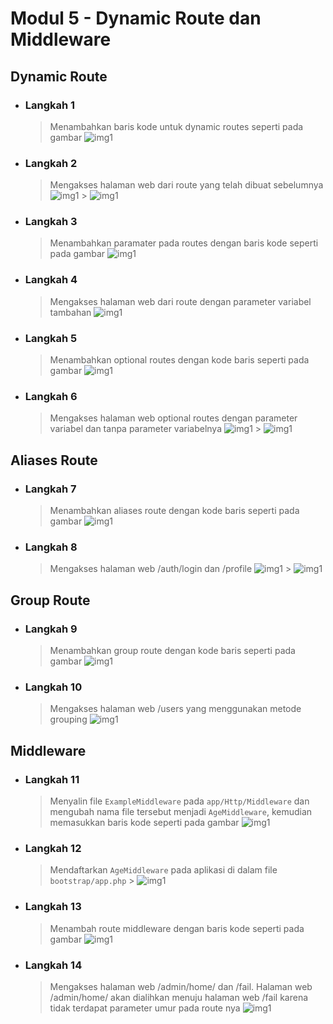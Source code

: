 # Modul 5 - Dynamic Route dan Middleware

## Dynamic Route

- ### Langkah 1

  > Menambahkan baris kode untuk dynamic routes seperti pada gambar
  > ![img1](1-1.png)

- ### Langkah 2

  > Mengakses halaman web dari route yang telah dibuat sebelumnya
  > ![img1](1-2.png) > ![img1](1-3.png)

- ### Langkah 3

  > Menambahkan paramater pada routes dengan baris kode seperti pada gambar
  > ![img1](2-1.png)

- ### Langkah 4

  > Mengakses halaman web dari route dengan parameter variabel tambahan
  > ![img1](2-2.png)

- ### Langkah 5

  > Menambahkan optional routes dengan kode baris seperti pada gambar
  > ![img1](3-1.png)

- ### Langkah 6

  > Mengakses halaman web optional routes dengan parameter variabel dan tanpa parameter variabelnya
  > ![img1](3-2.png) > ![img1](3-3.png)

## Aliases Route

- ### Langkah 7

  > Menambahkan aliases route dengan kode baris seperti pada gambar
  > ![img1](4-1.png)

- ### Langkah 8

  > Mengakses halaman web /auth/login dan /profile
  > ![img1](4-3.png) > ![img1](4-4.png)

## Group Route

- ### Langkah 9

  > Menambahkan group route dengan kode baris seperti pada gambar
  > ![img1](5-1.png)

- ### Langkah 10

  > Mengakses halaman web /users yang menggunakan metode grouping
  > ![img1](5-2.png)

## Middleware

- ### Langkah 11

  > Menyalin file `ExampleMiddleware` pada `app/Http/Middleware` dan mengubah nama file tersebut menjadi `AgeMiddleware`, kemudian memasukkan baris kode seperti pada gambar
  > ![img1](6-1.png)

- ### Langkah 12

  > Mendaftarkan `AgeMiddleware` pada aplikasi di dalam file `bootstrap/app.php` > ![img1](6-2.png)

- ### Langkah 13

  > Menambah route middleware dengan baris kode seperti pada gambar
  > ![img1](6-3.png)

- ### Langkah 14

  > Mengakses halaman web /admin/home/ dan /fail. Halaman web /admin/home/ akan dialihkan menuju halaman web /fail karena tidak terdapat parameter umur pada route nya
  > ![img1](6-4.png)
